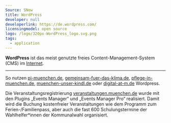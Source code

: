 ```yaml
---
Source: SNow
title: WordPress
developer: null
developerlink: https://de.wordpress.com/
licensingmodel: open source
logo: /logo/320px-WordPress_logo.svg.png
tags:
  - application
---
```


**WordPress** ist das meist genutzte freies Content-Management-System (CMS) im [Internet](https://trends.builtwith.com/cms).

---

So nutzen [pi-muenchen.de](https://www.pi-muenchen.de), [gemeinsam-fuer-das-klima.de](https://gemeinsam-fuer-das-klima.de), [pflege-in-muenchen.de](https://pflege-in-muenchen.de), [muenchen-unser-kindl.de](https://muenchen-unser-kindl.de) oder [digital-at-m.de](https://digital-at-m.de) Wordpress.

Die Veranstaltungsregistrierung [veranstaltungen.muenchen.de](https://veranstaltungen.muenchen.de) wurde mit den Plugins „Events Manager“ und „Events Manager Pro“ realisiert.
Damit wird die Buchung kostenfreier Veranstaltungen wie dem Programm zum Ferien-/Familienpass, aber auch die fast 600 Schulungstermine der Wahlhelfer\*innen der Kommunalwahl organisiert.
